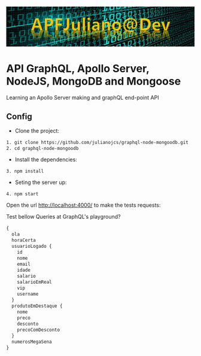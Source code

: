 ![Juliano Costa](https://raw.githubusercontent.com/julianojcs/julianojcs.github.io/master/apfjuliano.dev.png)

# API GraphQL, Apollo Server, NodeJS, MongoDB and Mongoose

Learning an Apollo Server making and graphQL end-point API 

## Config

* Clone the project:

```
1. git clone https://github.com/julianojcs/graphql-node-mongoodb.git
2. cd graphql-node-mongoodb
```

* Install the dependencies:

```
3. npm install
```

* Seting the server up:

```
4. npm start
```

Open the url [http://localhost:4000/](http://localhost:4000/) to make the tests requests:

Test bellow Queries at GraphQL's playground?

```
{
  ola
  horaCerta
  usuarioLogado {
    id
    nome
    email
    idade
    salario
    salarioEmReal
    vip
    username
  }
  produtoEmDestaque {
    nome
    preco
    desconto
    precoComDesconto
  }
  numerosMegaSena
}
```